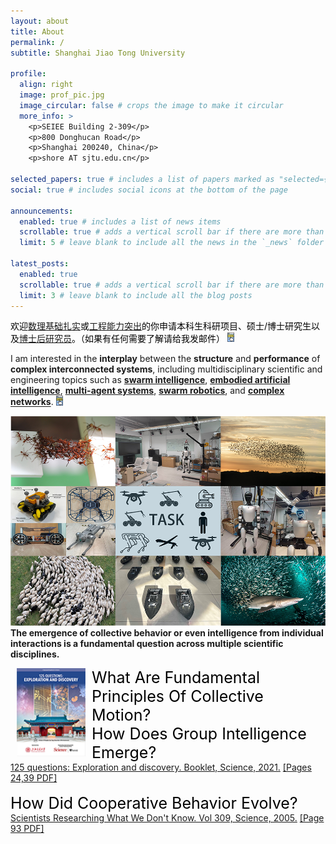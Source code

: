 ```yaml
---
layout: about
title: About
permalink: /
subtitle: Shanghai Jiao Tong University 

profile:
  align: right
  image: prof_pic.jpg
  image_circular: false # crops the image to make it circular
  more_info: >
    <p>SEIEE Building 2-309</p>
    <p>800 Donghucan Road</p>
    <p>Shanghai 200240, China</p>
    <p>shore AT sjtu.edu.cn</p>

selected_papers: true # includes a list of papers marked as "selected={true}"
social: true # includes social icons at the bottom of the page

announcements:
  enabled: true # includes a list of news items
  scrollable: true # adds a vertical scroll bar if there are more than 3 news items
  limit: 5 # leave blank to include all the news in the `_news` folder

latest_posts:
  enabled: true
  scrollable: true # adds a vertical scroll bar if there are more than 3 new posts items
  limit: 3 # leave blank to include all the blog posts
---
```


<span style="color:black;">欢迎<a href="/docs/publication">数理基础扎实</a>或<a href="/docs/research/swarm-AI">工程能力突出</a>的你申请本科生科研项目、硕士/博士研究生以及<a href="https://postd.sjtu.edu.cn/info/1086/5905.htm">博士后研究员</a>。（如果有任何需要了解请给我发邮件） </span><a href="/opening/"><img src="/assets/img/details_icon.png" style="zoom:15%;"/></a>


I am interested in the **interplay** between the **structure** and **performance** of **complex interconnected systems**, including multidisciplinary scientific and engineering topics such as [**swarm intelligence**](https://en.wikipedia.org/wiki/Swarm_intelligence), [**embodied artificial intelligence**](https://www.techtarget.com/searchenterpriseai/definition/embodied-AI), [**multi-agent systems**](https://en.wikipedia.org/wiki/Multi-agent_system), [**swarm robotics**](https://en.wikipedia.org/wiki/Swarm_robotics), and [**complex networks**](https://en.wikipedia.org/wiki/Complex_network). <a href="./docs/research/swarm-AI.html"><img src="/assets/img/details_icon.png" style="zoom:15%;"/></a>  

<a href="./docs/research/swarm-AI.html"><img src="/assets/img/research.png" style="zoom:100%;" /> </a>
<br/>
 <b> The emergence of collective behavior or even intelligence from individual interactions is a fundamental question across multiple scientific disciplines. </b>
<br/>
<div>
    <div> 
        <a href="https://www.science.org/content/resource/125-questions-exploration-and-discovery" ><img src= "/assets/img/125-science-questions/2021/sjtu-125.png" alt="" width="110" align="left" hspace="10" vspace="0"> </a>
    </div> 
    <span style="color:black;font-size:25px;">What Are Fundamental Principles Of Collective Motion? </span> <br/>
 <span style="color:black;font-size:25px;">How Does Group Intelligence Emerge?</span><br/>
    <a href="https://www.science.org/content/resource/125-questions-exploration-and-discovery" >125 questions: Exploration and discovery. Booklet, Science, 2021.</a> <a href="/assets/img/125-science-questions/2021/sjtu-125.pdf" >[Pages 24,39 PDF]</a>
<div><br/>

</div>
    <div> 
        <a href="125-science-questions/2005/science_125.pdf" ><img src= "/assets/img125-science-questions/2005/science_125.gif" alt="" width="110" align="left" hspace="10" vspace="0"></a>
    </div> 
    <span style="color:black;font-size:25px;"> How Did Cooperative Behavior Evolve?</span><br/>  
       <a href="https://www.science.org/doi/10.1126/science.309.5731.93" >Scientists Researching What We Don't Know.  Vol 309, Science, 2005.</a>  <a href="/assets/img/125-science-questions/2005/science_125.pdf" >[Page 93 PDF]</a>
</div>
<br/>
<p><div style="width:150px;"><script type="text/javascript" id="clustrmaps" src="//clustrmaps.com/map_v2.js?d=qibxuIgajyF4nPWLrgu8bXeBOCIc9V_830nNux3l7LI&cl=ffffff&w=a"></script>  </div></p>

